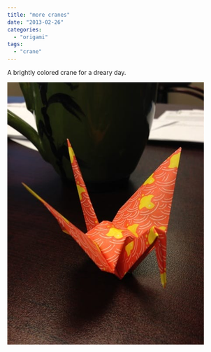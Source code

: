 ```yaml
---
title: "more cranes"
date: "2013-02-26"
categories: 
  - "origami"
tags: 
  - "crane"
---
```


A brightly colored crane for a dreary day.

![origami paper crane](crane.jpg)
